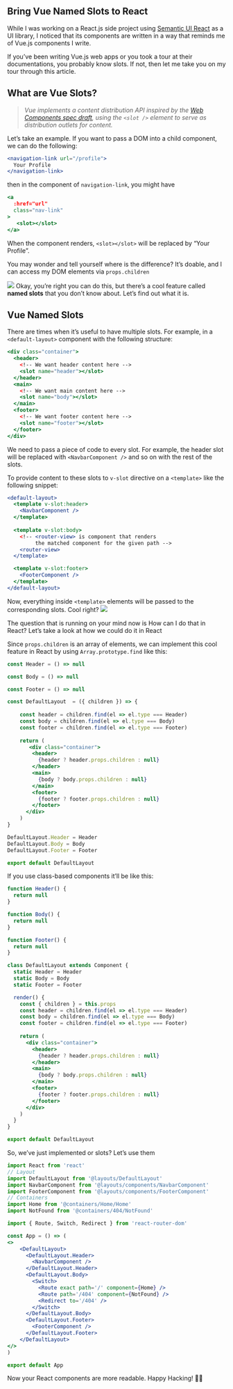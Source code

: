 ## Bring Vue Named Slots to React

While I was working on a React.js side project using [Semantic UI React](https://react.semantic-ui.com/) as a UI library, I noticed that its components are written in a way that reminds me of Vue.js components I write.

If you’ve been writing Vue.js web apps or you took a tour at their documentations, you probably know slots. If not, then let me take you on my tour through this article.

## What are Vue Slots?
> *Vue implements a content distribution API inspired by the [Web Components spec draft](https://github.com/WICG/webcomponents/blob/gh-pages/proposals/Slots-Proposal.md), using the `<slot />` element to serve as distribution outlets for content.*

Let’s take an example. If you want to pass a DOM into a child component, we can do the following:

```jsx
<navigation-link url="/profile">
  Your Profile
</navigation-link>
``` 
then in the component of `navigation-link`, you might have

```jsx
<a 
  :href="url"
  class="nav-link"
>
   <slot></slot>
</a>
``` 
When the component renders, `<slot></slot>` will be replaced by “Your Profile”.

You may wonder and tell yourself where is the difference? It’s doable, and I can access my DOM elements via `props.children`

![](https://media.giphy.com/media/AZ1PPDF8uO9MI/giphy.gif)
Okay, you’re right you can do this, but there’s a cool feature called **named slots** that you don’t know about. Let’s find out what it is.

## Vue Named Slots
There are times when it’s useful to have multiple slots. For example, in a `<default-layout>` component with the following structure:

```jsx
<div class="container">
  <header>
    <!-- We want header content here -->
    <slot name="header"></slot>
  </header>
  <main>
    <!-- We want main content here -->
    <slot name="body"></slot>
  </main>
  <footer>
    <!-- We want footer content here -->
    <slot name="footer"></slot>
  </footer>
</div>
``` 
We need to pass a piece of code to every slot. For example, the header slot will be replaced with `<NavbarComponent />` and so on with the rest of the slots.

To provide content to these slots to `v-slot` directive on a `<template>` like the following snippet:

```jsx
<default-layout>
  <template v-slot:header>
    <NavbarComponent />
  </template>
  
  <template v-slot:body>
    <!-- <router-view> is component that renders 
         the matched component for the given path -->
    <router-view>
  </template>

  <template v-slot:footer>
    <FooterComponent />
  </template>
</default-layout>
``` 
Now, everything inside `<template>` elements will be passed to the corresponding slots. Cool right?
![](https://media.giphy.com/media/62PP2yEIAZF6g/giphy.gif)

The question that is running on your mind now is How can I do that in React? Let’s take a look at how we could do it in React

Since `props.children` is an array of elements, we can implement this cool feature in React by using `Array.prototype.find` like this:

```jsx
const Header = () => null

const Body = () => null

const Footer = () => null

const DefaultLayout  = ({ children }) => {
  
    const header = children.find(el => el.type === Header)
    const body = children.find(el => el.type === Body)
    const footer = children.find(el => el.type === Footer)
    
    return (
       <div class="container">
        <header>
          {header ? header.props.children : null}
        </header>
        <main>
          {body ? body.props.children : null}
        </main>
        <footer>
          {footer ? footer.props.children : null}
        </footer>
      </div>     
    )
}

DefaultLayout.Header = Header
DefaultLayout.Body = Body
DefaultLayout.Footer = Footer

export default DefaultLayout
``` 
If you use class-based components it’ll be like this:

```jsx
function Header() {
  return null
}

function Body() {
  return null
}

function Footer() {
  return null
}

class DefaultLayout extends Component {
  static Header = Header
  static Body = Body
  static Footer = Footer

  render() {
    const { children } = this.props
    const header = children.find(el => el.type === Header)
    const body = children.find(el => el.type === Body)
    const footer = children.find(el => el.type === Footer)
    
    return (
      <div class="container">
        <header>
          {header ? header.props.children : null}
        </header>
        <main>
          {body ? body.props.children : null}
        </main>
        <footer>
          {footer ? footer.props.children : null}
        </footer>
      </div>      
    )
  }
}

export default DefaultLayout
``` 
So, we’ve just implemented or slots? Let’s use them

```jsx
import React from 'react'
// Layout
import DefaultLayout from '@layouts/DefaultLayout'
import NavbarComponent from '@layouts/components/NavbarComponent'
import FooterComponent from '@layouts/components/FooterComponent'
// Containers
import Home from '@containers/Home/Home'
import NotFound from '@containers/404/NotFound'

import { Route, Switch, Redirect } from 'react-router-dom'

const App = () => (
<>
	<DefaultLayout>
	  <DefaultLayout.Header>
		<NavbarComponent />
	  </DefaultLayout.Header>
	  <DefaultLayout.Body>
		<Switch>
		  <Route exact path='/' component={Home} />
		  <Route path='/404' component={NotFound} />
		  <Redirect to='/404' />
		</Switch>
	  </DefaultLayout.Body>
	  <DefaultLayout.Footer>
		<FooterComponent />
	  </DefaultLayout.Footer>
	</DefaultLayout>
</>
)

export default App
``` 
Now your React components are more readable. Happy Hacking! 🎉🍻








